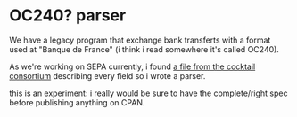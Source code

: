 # OC240? parser

We have a legacy program that exchange bank transferts with a format used at
"Banque de France" (i think i read somewhere it's called OC240).

As we're working on SEPA currently, i found
[a file from the cocktail consortium](http://www.cocktail.org/gedfs/ged/courrier/commun/0407120933.0/Structure_fichier_240c.pdf?wgtg=_blank)
describing every field so i wrote a parser.

this is an experiment: i really would be sure to have the complete/right spec before publishing anything on CPAN.
